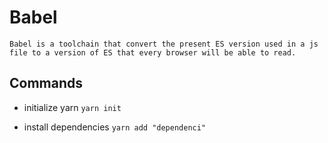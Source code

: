  # Babel
    Babel is a toolchain that convert the present ES version used in a js file to a version of ES that every browser will be able to read.

## Commands


 - initialize yarn
    `yarn init`

- install dependencies
    `yarn add "dependenci"`
